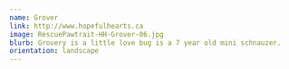 ```yaml
---
name: Grover
link: http://www.hopefulhearts.ca
image: RescuePawtrait-HH-Grover-06.jpg
blurb: Grovery is a little love bug is a 7 year old mini schnauzer.
orientation: landscape
---
```

